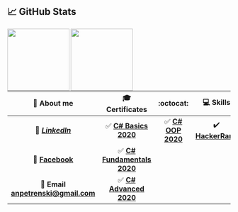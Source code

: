 ## &#x1f4c8; GitHub Stats

<img height="140" align="left" src="https://github-readme-stats.vercel.app/api?username=AnastasPetrenski&show_icons=true&theme=merko" />
<img height="140" align="left" src="https://github-readme-stats.vercel.app/api/top-langs/?username=AnastasPetrenski&layout=compact&title_color=ffffff&text_color=c9cacc&icon_color=2bbc8a&bg_color=1d1f21" />

| :horse: About me | 🎓 Certificates | :octocat: | :computer: Skills|
| :-: | :-: | :-: | :-:|
| 💼 [***LinkedIn***](https://www.linkedin.com/in/aleksandra-toncheva-0a846160/)| :white_check_mark: [**C# Basics 2020**](https://softuni.bg/certificates/details/81374/e45efe0d)| :white_check_mark: [**C# OOP 2020**](https://softuni.bg/certificates/details/95800/58c14ac1)| :heavy_check_mark: [**HackerRank**](https://www.hackerrank.com/certificates/3e22347cde9c) |
| 👀 [**Facebook**](https://www.facebook.com/aleksandra.toncheva.1/)|  :white_check_mark: [**C# Fundamentals 2020**](https://softuni.bg/certificates/details/86281/f130a15b)| | |
| :e-mail: **Email <br/> anpetrenski@gmail.com**| :white_check_mark: [**C# Advanced 2020**](https://softuni.bg/certificates/details/90364/1d2b4bcc)| | |


<!--
**AnastasPetrenski/AnastasPetrenski** is a ✨ _special_ ✨ repository because its `README.md` (this file) appears on your GitHub profile.
### Hi there 👋
<img height="100" align="left" src="https://github-readme-stats.vercel.app/api?username=AnastasPetrenski&count_private=true&true&hide=issues&show_icons=true" />
<img height="160" src="https://github-readme-stats.vercel.app/api/top-langs/?username=AnastasPetrenski&layout=compact" />
<img height="160"  align="left" src="https://github-readme-stats.vercel.app/api/top-langs/?username=AnastasPetrenski&hide=java,html&title_color=ffffff&text_color=c9cacc&icon_color=2bbc8a&bg_color=1d1f21" />


Here are some ideas to get you started:

- 🔭 I’m currently working on ...
- 🌱 I’m currently learning ...
- 👯 I’m looking to collaborate on ...
- 🤔 I’m looking for help with ...
- 💬 Ask me about ...
- 📫 How to reach me: ...
- 😄 Pronouns: ...
- ⚡ Fun fact: ...
-->
